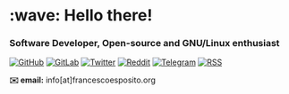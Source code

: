 <h1 align="left" id="franjsco-title">:wave: Hello there!</h1>
<h3 align="left">Software Developer, Open-source and GNU/Linux enthusiast </h3>

[![GitHub](https://img.shields.io/badge/GitHub-100000?style=for-the-badge&logo=github&logoColor=white)](https://github.com/franjsco)
[![GitLab](https://img.shields.io/badge/GitLab-330F63?style=for-the-badge&logo=gitlab&logoColor=white)](https://gitlab.com/franjsco)
[![Twitter](https://img.shields.io/badge/Twitter-1DA1F2?style=for-the-badge&logo=twitter&logoColor=white)](https://twitter.com/franjsco)
[![Reddit](https://img.shields.io/badge/Reddit-FF4500?style=for-the-badge&logo=reddit&logoColor=white)](https://www.reddit.com/user/franjsco)
[![Telegram](https://img.shields.io/badge/Telegram-2CA5E0?style=for-the-badge&logo=telegram&logoColor=white)](https://t.me/franjsco)
[![RSS](https://img.shields.io/badge/RSS-FFA500?style=for-the-badge&logo=rss&logoColor=white)](https://img.shields.io/badge/RSS-FFA500?style=for-the-badge&logo=rss&logoColor=white)

**✉️ email:** info[at]francescoesposito.org

